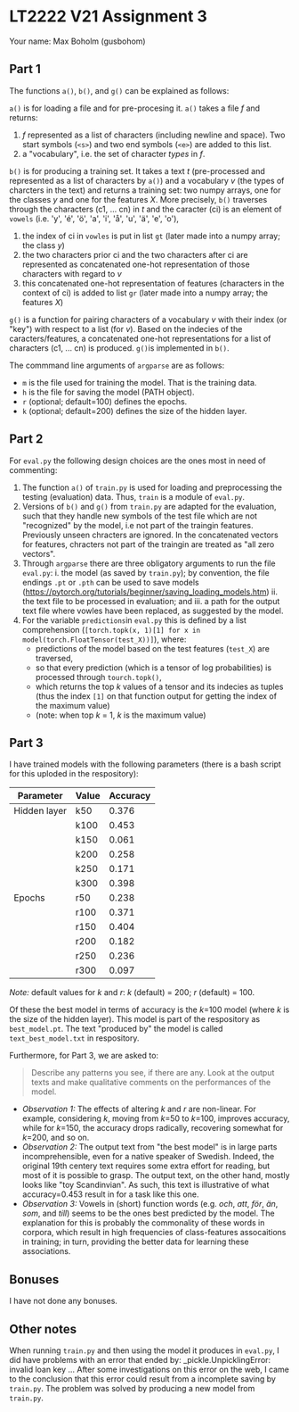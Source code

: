 # LT2222 V21 Assignment 3

Your name: Max Boholm (gusbohom)

## Part 1
The functions `a()`, `b()`, and `g()` can be explained as follows:

`a()` is for loading a file and for pre-procesing it. `a()` takes a file *f* and returns:
1. *f* represented as a list of characters (including newline and space). Two start symbols (`<s>`) and two end symbols (`<e>`) are added to this list.
2. a "vocabulary", i.e. the set of character *types* in *f*.

`b()` is for producing a training set. It takes a text *t* (pre-processed and represented as a list of characters by `a()`) and a vocabulary *v* (the types of charcters in the text) and returns a training set: two numpy arrays, one for the classes *y* and one for the features *X*. More precisely, `b()` traverses through the characters (c1, ... cn) in *t* and the caracter (ci) is an element of `vowels` (i.e. 'y', 'é', 'ö', 'a', 'i', 'å', 'u', 'ä', 'e', 'o'), 
1. the index of ci in `vowles` is put in list `gt` (later made into a numpy array; the class *y*)
2. the two characters prior ci and the two characters after ci are represented as concatenated one-hot representation of those characters with regard to *v*
3. this concatenated one-hot representation of features (characters in the context of ci) is added to list `gr` (later made into a numpy array; the features *X*)

`g()` is a function for pairing characters of a vocabulary *v* with their index (or "key") with respect to a list (for *v*). Based on the indecies of the caracters/features, a concatenated one-hot representations for a list of characters (c1, ... cn) is produced. `g()`is implemented in `b()`. 

The commmand line arguments of `argparse` are as follows:

*   `m` is the file used for training the model. That is the training data.
*   `h` is the file for saving the model (PATH object).
*   `r` (optional; default=100) defines the epochs.
*   `k` (optional; default=200) defines the size of the hidden layer.

## Part 2
For `eval.py` the following design choices are the ones most in need of commenting: 

1. The function `a()` of `train.py` is used for loading and preprocessing the testing (evaluation) data. Thus, `train` is a module of `eval.py`.
2. Versions of `b()` and `g()` from `train.py` are adapted for the evaluation, such that they handle new symbols of the test file which are not "recognized" by the model, i.e not part of the traingin features. Previously unseen chracters are ignored. In the concatenated vectors for features, chracters not part of the traingin are treated as "all zero vectors". 
3. Through `argparse` there are three obligatory arguments to run the file `eval.py`: 
    i. the model (as saved by `train.py`); by convention, the file endings `.pt` or `.pth` can be used to save models (https://pytorch.org/tutorials/beginner/saving_loading_models.htm)
    ii. the text file to be processed in evaluation; and 
    iii. a path for the output text file where vowles have been replaced, as suggested by the model.
4. For the variable `predictions`in `eval.py` this is defined by a list comprehension (`[torch.topk(x, 1)[1] for x in model(torch.FloatTensor(test_X))]`), where:
    - predictions of the model based on the test features (`test_X`) are traversed,
    - so that every prediction (which is a tensor of log probabilities) is processed through `tourch.topk()`, 
    - which returns the top *k* values of a tensor and its indecies as tuples (thus the index `[1]` on that function output for getting the index of the maximum value)
    - (note: when top *k* = 1, *k* is the maximum value)

## Part 3
I have trained models with the following parameters (there is a bash script for this uploded in the respository): 

|Parameter   |Value|Accuracy|
|------------|-----|--------|
|Hidden layer| k50 |   0.376|
|            | k100|   0.453|
|            | k150|   0.061|
|            | k200|   0.258|
|            | k250|   0.171|
|            | k300|   0.398|
|Epochs      | r50 |   0.238|
|            | r100|   0.371|
|            | r150|   0.404|
|            | r200|   0.182|
|            | r250|   0.236|
|            | r300|   0.097|
*Note:* default values for *k* and *r*: *k* (default) = 200; *r* (default) = 100.

Of these the best model in terms of accuracy is the *k*=100 model (where *k* is the size of the hidden layer). This model is part of the respository as `best_model.pt`. The text "produced by" the model is called `text_best_model.txt` in respository.  

Furthermore, for Part 3, we are asked to:

> Describe any patterns you see, if there are any. Look at the output texts and make qualitative comments on the performances of the model.

*    *Observation 1:* The effects of altering *k* and *r* are non-linear. For example, considering *k*, moving from *k*=50 to *k*=100, improves accuracy, while for *k*=150, the accuracy drops radically, recovering somewhat for *k*=200, and so on.  
*    *Observation 2:* The output text from "the best model" is in large parts incomprehensible, even for a native speaker of Swedish. Indeed, the original 19th centery text requires some extra effort for reading, but most of it is possible to grasp. The output text, on the other hand, mostly looks like "toy Scandinvian". As such, this text is illustrative of what accuracy=0.453 result in for a task like this one.
*    *Observation 3:* Vowels in (short) function words (e.g. *och*, *att*, *för*, *än*, *som*, and *till*) seems to be the ones best predicted by the model. The explanation for this is probably the commonality of these words in corpora, which result in high frequencies of class-features assocaitions in training; in turn, providing the better data for learning these associations.     
 

## Bonuses
I have not done any bonuses.

## Other notes
When running `train.py` and then using the model it produces in `eval.py`, I did have problems with an error that ended by:
	_pickle.UnpicklingError: invalid loan key ...
After some investigations on this error on the web, I came to the conclusion that this error could result from a incomplete saving by `train.py`. The problem was solved by producing a new model from `train.py`. 
